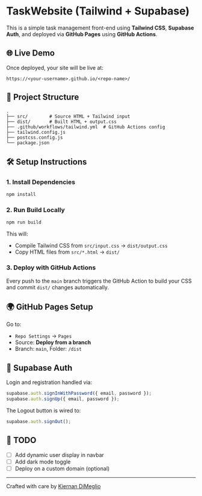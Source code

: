 
# TaskWebsite (Tailwind + Supabase)

This is a simple task management front-end using **Tailwind CSS**, **Supabase Auth**, and deployed via **GitHub Pages** using **GitHub Actions**.

## 🌐 Live Demo

Once deployed, your site will be live at:

```
https://<your-username>.github.io/<repo-name>/
```

## 📁 Project Structure

```
.
├── src/        # Source HTML + Tailwind input
├── dist/       # Built HTML + output.css
├── .github/workflows/tailwind.yml  # GitHub Actions config
├── tailwind.config.js
├── postcss.config.js
└── package.json
```

## 🛠 Setup Instructions

### 1. Install Dependencies

```bash
npm install
```

### 2. Run Build Locally

```bash
npm run build
```

This will:
- Compile Tailwind CSS from `src/input.css` → `dist/output.css`
- Copy HTML files from `src/*.html` → `dist/`

### 3. Deploy with GitHub Actions

Every push to the `main` branch triggers the GitHub Action to build your CSS and commit `dist/` changes automatically.

## 🌍 GitHub Pages Setup

Go to:
- `Repo Settings` → `Pages`
- Source: **Deploy from a branch**
- Branch: `main`, Folder: `/dist`

## 🔐 Supabase Auth

Login and registration handled via:

```js
supabase.auth.signInWithPassword({ email, password });
supabase.auth.signUp({ email, password });
```

The Logout button is wired to:
```js
supabase.auth.signOut();
```

## 🧠 TODO

- [ ] Add dynamic user display in navbar
- [ ] Add dark mode toggle
- [ ] Deploy on a custom domain (optional)

---

Crafted with care by [Kiernan DiMeglio](https://www.linkedin.com/in/kiernan-dimeglio/)
